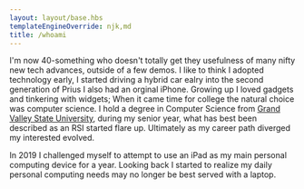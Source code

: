 ```yaml
---
layout: layout/base.hbs
templateEngineOverride: njk,md
title: /whoami
---
```

I'm now 40-something who doesn't totally get they usefulness of many nifty new tech advances, outside of a few demos. I like to think I adopted technology early, I started driving a hybrid car ealry into the second generation of Prius I also had an orginal iPhone. Growing up I loved gadgets and tinkering with widgets; When it came time for college the natural choice was computer science. I hold a degree in Computer Science from [Grand Valley State University][gvsu], during my senior year, what has best been described as an RSI started flare up. Ultimately as my career path diverged my interested evolved.

In 2019 I challenged myself to attempt to use an iPad as my main personal computing device for a year. Looking back I started to realize my daily personal computing needs may no longer be best served with a laptop.



[gravatar]: //www.gravatar.com/avatar/239eab777855b23b5f4a0a8c37c8592c?s=128
[pb]: http://panerabread.com
[gvsu]: http://gvsu.edu
[running]: running
[history]: history "a purposeful endeavor"
[spec]: spec "infrastructure, specs & data"

